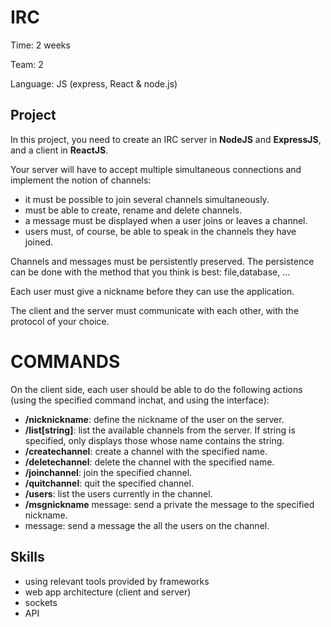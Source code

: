 IRC
===

Time:   2 weeks

Team:   2

Language:   JS (express, React & node.js)


Project
----

In this project, you need to create an IRC server in **NodeJS** and **ExpressJS**, and a client in **ReactJS**.

Your server will have to accept multiple simultaneous connections and implement the notion of channels:
* it must be possible to join several channels simultaneously.
* must be able to create, rename and delete channels.
* a message must be displayed when a user joins or leaves a channel.
* users must, of course, be able to speak in the channels they have joined.

Channels and messages must be persistently preserved. The persistence can be done with the method that you think is best: file,database, ...

Each user must give a nickname before they can use the application.

The client and the server must communicate with each other, with the protocol of your choice.


# COMMANDS

On the client side, each user should be able to do the following actions (using the specified command inchat, and using the interface):
* **/nicknickname**: define the nickname of the user on the server.
* **/list[string]**: list the available channels from the server. If string is specified, only displays those whose name contains the string.
* **/createchannel**: create a channel with the specified name.
* **/deletechannel**: delete the channel with the specified name.
* **/joinchannel**: join the specified channel.
* **/quitchannel**: quit the specified channel.
* **/users**: list the users currently in the channel.
* **/msgnickname** message: send a private the message to the specified nickname.
* message: send a message the all the users on the channel.


Skills
----
* using relevant tools provided by frameworks 
* web app architecture (client and server)
* sockets
* API